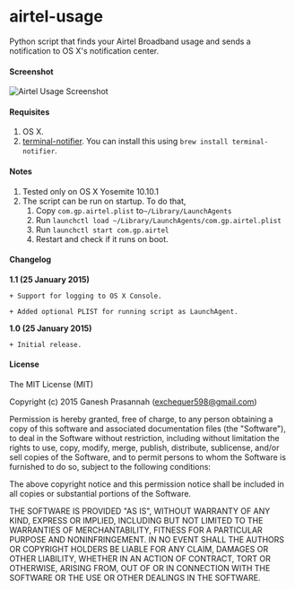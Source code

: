 # airtel-usage
Python script that finds your Airtel Broadband usage and sends a notification to OS X's notification center.

#### Screenshot
![Airtel Usage Screenshot](https://raw.githubusercontent.com/paambaati/airtel-usage/master/screenshot.png)

#### Requisites
1. OS X.
2. [terminal-notifier](https://github.com/alloy/terminal-notifier). You can install this using `brew install terminal-notifier`.

#### Notes
1. Tested only on OS X Yosemite 10.10.1
2. The script can be run on startup. To do that, 
    1. Copy `com.gp.airtel.plist` to`~/Library/LaunchAgents`
    2. Run `launchctl load ~/Library/LaunchAgents/com.gp.airtel.plist`
    3. Run `launchctl start com.gp.airtel`
    4. Restart and check if it runs on boot.

#### Changelog

__1.1 (25 January 2015)__

`+ Support for logging to OS X Console.`

`+ Added optional PLIST for running script as LaunchAgent.`

__1.0 (25 January 2015)__

`+ Initial release.`
  
#### License

The MIT License (MIT)

Copyright (c) 2015 Ganesh Prasannah (exchequer598@gmail.com)

Permission is hereby granted, free of charge, to any person obtaining a copy
of this software and associated documentation files (the "Software"), to deal
in the Software without restriction, including without limitation the rights
to use, copy, modify, merge, publish, distribute, sublicense, and/or sell
copies of the Software, and to permit persons to whom the Software is
furnished to do so, subject to the following conditions:

The above copyright notice and this permission notice shall be included in
all copies or substantial portions of the Software.

THE SOFTWARE IS PROVIDED "AS IS", WITHOUT WARRANTY OF ANY KIND, EXPRESS OR
IMPLIED, INCLUDING BUT NOT LIMITED TO THE WARRANTIES OF MERCHANTABILITY,
FITNESS FOR A PARTICULAR PURPOSE AND NONINFRINGEMENT. IN NO EVENT SHALL THE
AUTHORS OR COPYRIGHT HOLDERS BE LIABLE FOR ANY CLAIM, DAMAGES OR OTHER
LIABILITY, WHETHER IN AN ACTION OF CONTRACT, TORT OR OTHERWISE, ARISING FROM,
OUT OF OR IN CONNECTION WITH THE SOFTWARE OR THE USE OR OTHER DEALINGS IN
THE SOFTWARE.
